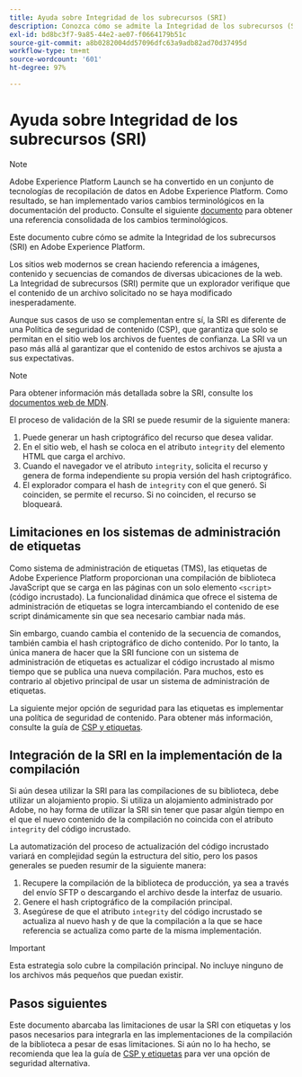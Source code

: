 ```yaml
---
title: Ayuda sobre Integridad de los subrecursos (SRI)
description: Conozca cómo se admite la Integridad de los subrecursos (SRI) en Adobe Experience Platform.
exl-id: bd8bc3f7-9a85-44e2-ae07-f0664179b51c
source-git-commit: a8b0282004dd57096dfc63a9adb82ad70d37495d
workflow-type: tm+mt
source-wordcount: '601'
ht-degree: 97%

---
```


# Ayuda sobre Integridad de los subrecursos (SRI)

>[!NOTE]
>
>Adobe Experience Platform Launch se ha convertido en un conjunto de tecnologías de recopilación de datos en Adobe Experience Platform. Como resultado, se han implementado varios cambios terminológicos en la documentación del producto. Consulte el siguiente [documento](../../term-updates.md) para obtener una referencia consolidada de los cambios terminológicos.

Este documento cubre cómo se admite la Integridad de los subrecursos (SRI) en Adobe Experience Platform.

Los sitios web modernos se crean haciendo referencia a imágenes, contenido y secuencias de comandos de diversas ubicaciones de la web. La Integridad de subrecursos (SRI) permite que un explorador verifique que el contenido de un archivo solicitado no se haya modificado inesperadamente.

Aunque sus casos de uso se complementan entre sí, la SRI es diferente de una Política de seguridad de contenido (CSP), que garantiza que solo se permitan en el sitio web los archivos de fuentes de confianza. La SRI va un paso más allá al garantizar que el contenido de estos archivos se ajusta a sus expectativas.

>[!NOTE]
>
>Para obtener información más detallada sobre la SRI, consulte los [documentos web de MDN](https://developer.mozilla.org/es-ES/docs/Web/Security/Subresource_Integrity).

El proceso de validación de la SRI se puede resumir de la siguiente manera:

1. Puede generar un hash criptográfico del recurso que desea validar.
1. En el sitio web, el hash se coloca en el atributo `integrity` del elemento HTML que carga el archivo.
1. Cuando el navegador ve el atributo `integrity`, solicita el recurso y genera de forma independiente su propia versión del hash criptográfico.
1. El explorador compara el hash de `integrity` con el que generó. Si coinciden, se permite el recurso. Si no coinciden, el recurso se bloqueará.

## Limitaciones en los sistemas de administración de etiquetas

Como sistema de administración de etiquetas (TMS), las etiquetas de Adobe Experience Platform proporcionan una compilación de biblioteca JavaScript que se carga en las páginas con un solo elemento `<script>` (código incrustado). La funcionalidad dinámica que ofrece el sistema de administración de etiquetas se logra intercambiando el contenido de ese script dinámicamente sin que sea necesario cambiar nada más.

Sin embargo, cuando cambia el contenido de la secuencia de comandos, también cambia el hash criptográfico de dicho contenido. Por lo tanto, la única manera de hacer que la SRI funcione con un sistema de administración de etiquetas es actualizar el código incrustado al mismo tiempo que se publica una nueva compilación. Para muchos, esto es contrario al objetivo principal de usar un sistema de administración de etiquetas.

La siguiente mejor opción de seguridad para las etiquetas es implementar una política de seguridad de contenido. Para obtener más información, consulte la guía de [CSP y etiquetas](./content-security-policy.md).

## Integración de la SRI en la implementación de la compilación

Si aún desea utilizar la SRI para las compilaciones de su biblioteca, debe utilizar un alojamiento propio. Si utiliza un alojamiento administrado por Adobe, no hay forma de utilizar la SRI sin tener que pasar algún tiempo en el que el nuevo contenido de la compilación no coincida con el atributo `integrity` del código incrustado.

La automatización del proceso de actualización del código incrustado variará en complejidad según la estructura del sitio, pero los pasos generales se pueden resumir de la siguiente manera:

1. Recupere la compilación de la biblioteca de producción, ya sea a través del envío SFTP o descargando el archivo desde la interfaz de usuario.
1. Genere el hash criptográfico de la compilación principal.
1. Asegúrese de que el atributo `integrity` del código incrustado se actualiza al nuevo hash y de que la compilación a la que se hace referencia se actualiza como parte de la misma implementación.

>[!IMPORTANT]
>
>Esta estrategia solo cubre la compilación principal. No incluye ninguno de los archivos más pequeños que puedan existir.

## Pasos siguientes

Este documento abarcaba las limitaciones de usar la SRI con etiquetas y los pasos necesarios para integrarla en las implementaciones de la compilación de la biblioteca a pesar de esas limitaciones. Si aún no lo ha hecho, se recomienda que lea la guía de [CSP y etiquetas](./content-security-policy.md) para ver una opción de seguridad alternativa.
